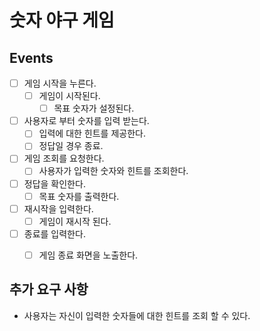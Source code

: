 # 숫자 야구 게임

## Events

- [ ] 게임 시작을 누른다.
  - [ ] 게임이 시작된다.
    - [ ] 목표 숫자가 설정된다.
- [ ] 사용자로 부터 숫자를 입력 받는다.
  - [ ] 입력에 대한 힌트를 제공한다.
  - [ ] 정답일 경우 종료.
- [ ] 게임 조회를 요청한다.
    - [ ] 사용자가 입력한 숫자와 힌트를 조회한다.
- [ ] 정답을 확인한다.
    - [ ] 목표 숫자를 출력한다.
- [ ] 재시작을 입력한다.
  - [ ] 게임이 재시작 된다.
- [ ] 종료를 입력한다.
  - [ ] 게임 종료 화면을 노출한다.

  
## 추가 요구 사항
- 사용자는 자신이 입력한 숫자들에 대한 힌트를 조회 할 수 있다.